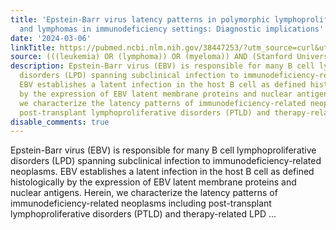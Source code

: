 ```yaml
---
title: 'Epstein-Barr virus latency patterns in polymorphic lymphoproliferative disorders
  and lymphomas in immunodeficiency settings: Diagnostic implications'
date: '2024-03-06'
linkTitle: https://pubmed.ncbi.nlm.nih.gov/38447253/?utm_source=curl&utm_medium=rss&utm_campaign=pubmed-2&utm_content=1Rkszs2HVZ2RHP33OibaNFew6VK-LzjJWTD4GwmLlk8B-wCceh&fc=20220923065203&ff=20240307170601&v=2.18.0.post9+e462414
source: (((leukemia) OR (lymphoma)) OR (myeloma)) AND (Stanford University[Affiliation])
description: Epstein-Barr virus (EBV) is responsible for many B cell lymphoproliferative
  disorders (LPD) spanning subclinical infection to immunodeficiency-related neoplasms.
  EBV establishes a latent infection in the host B cell as defined histologically
  by the expression of EBV latent membrane proteins and nuclear antigens. Herein,
  we characterize the latency patterns of immunodeficiency-related neoplasms including
  post-transplant lymphoproliferative disorders (PTLD) and therapy-related LPD ...
disable_comments: true
---
```

Epstein-Barr virus (EBV) is responsible for many B cell lymphoproliferative disorders (LPD) spanning subclinical infection to immunodeficiency-related neoplasms. EBV establishes a latent infection in the host B cell as defined histologically by the expression of EBV latent membrane proteins and nuclear antigens. Herein, we characterize the latency patterns of immunodeficiency-related neoplasms including post-transplant lymphoproliferative disorders (PTLD) and therapy-related LPD ...